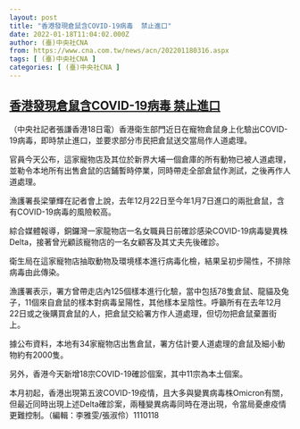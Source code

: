 ```yaml
---
layout: post
title: "香港發現倉鼠含COVID-19病毒  禁止進口"
date: 2022-01-18T11:04:02.000Z
author: (臺)中央社CNA
from: https://www.cna.com.tw/news/acn/202201180316.aspx
tags: [ (臺)中央社CNA ]
categories: [ (臺)中央社CNA ]
---
```

<!--1642503842000-->
[香港發現倉鼠含COVID-19病毒  禁止進口](https://www.cna.com.tw/news/acn/202201180316.aspx)
------

<div>
<div></div><div><p>（中央社記者張謙香港18日電）香港衛生部門近日在寵物倉鼠身上化驗出COVID-19病毒，即時禁止進口，並要求部分市民把倉鼠送交當局作人道處理。</p><p>官員今天公布，這家寵物店及其位於新界大埔一個倉庫的所有動物已被人道處理，並勒令本地所有出售倉鼠的店鋪暫時停業，同時帶走全部倉鼠作測試，之後再作人道處理。</p><p>漁護署長梁肇輝在記者會上說，去年12月22日至今年1月7日進口的兩批倉鼠，含有COVID-19病毒的風險較高。</p><p>綜合媒體報導，銅鑼灣一家龍物店一名女職員日前確診感染COVID-19病毒變異株Delta，接著曾光顧該寵物店的一名女顧客及其丈夫先後確診。</p><p>衛生局在這家寵物店抽取動物及環境樣本進行病毒化檢，結果呈初步陽性，不排除病毒由此傳染。</p><p>漁護署表示，署方曾帶走店內125個樣本進行化驗，當中包括78隻倉鼠、龍貓及兔子，11個來自倉鼠的樣本對病毒呈陽性，其他樣本呈陰性。呼籲所有在去年12月22日或之後購買倉鼠的人，把倉鼠交給署方作人道處理，但切勿把倉鼠棄置街上。</p><p>據公布資料，本地有34家寵物店出售倉鼠，署方估計要人道處理的倉鼠及細小動物約有2000隻。</p><p>另外，香港今天新增18宗COVID-19確診個案，其中11宗為本土個案。</p><p>本月初起，香港出現第五波COVID-19疫情，且大多與變異病毒株Omicron有關，但最近同時出現上述Delta確診案，兩種變異病毒同時在港出現，令當局憂慮疫情更難控制。（編輯：李雅雯/張淑伶）1110118</p></div>
</div>
